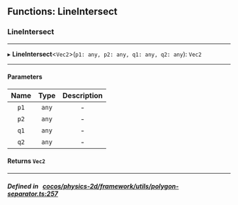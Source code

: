 ## Functions: LineIntersect

### LineIntersect


___
▸ **LineIntersect**<`Vec2`\>(`p1: any, p2: any, q1: any, q2: any`): `Vec2`
___


#### Parameters

| Name | Type | Description |
| :------: | :------: | :------: |
| `p1` | `any` | - |
| `p2` | `any` | - |
| `q1` | `any` | - |
| `q2` | `any` | - |

#### Returns `Vec2` 
___


##### Defined in &nbsp;   [cocos/physics-2d/framework/utils/polygon-separator.ts:257](https://github.com/cocos-creator/engine/blob/c7bf6b8a9/cocos/physics-2d/framework/utils/polygon-separator.ts#L257)&nbsp;
